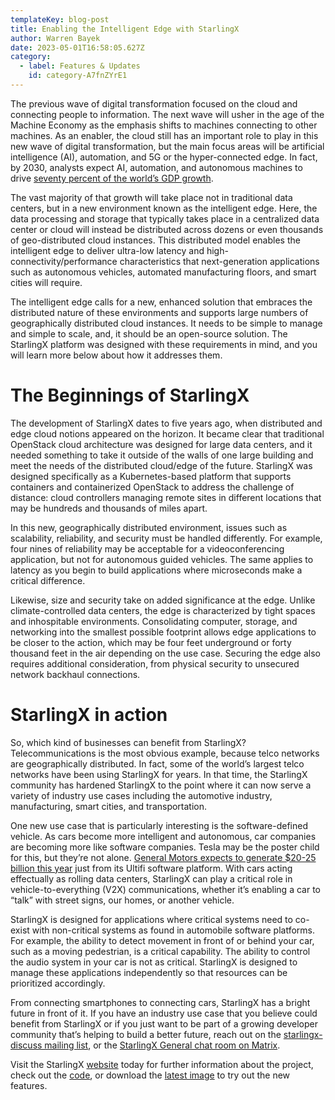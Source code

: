 ```yaml
---
templateKey: blog-post
title: Enabling the Intelligent Edge with StarlingX
author: Warren Bayek
date: 2023-05-01T16:58:05.627Z
category: 
  - label: Features & Updates
    id: category-A7fnZYrE1
---
```


The previous wave of digital transformation focused on the cloud and connecting people to information. The next wave will usher in the age of the Machine Economy as the emphasis shifts to machines connecting to other machines. As an enabler, the cloud still has an important role to play in this new wave of digital transformation, but the main focus areas will be artificial intelligence (AI), automation, and 5G or the hyper-connected edge. In fact, by 2030, analysts expect AI, automation, and autonomous machines to drive [seventy percent of the world’s GDP growth](https://www.forbes.com/sites/windriver/2021/05/01/a-critical-piece-of-the-machine-economy-the-people/?sh=25582fce742b).

The vast majority of that growth will take place not in traditional data centers, but in a new environment known as the intelligent edge. Here, the data processing and storage that typically takes place in a centralized data center or cloud will instead be distributed across dozens or even thousands of geo-distributed cloud instances. This distributed model enables the intelligent edge to deliver ultra-low latency and high-connectivity/performance characteristics that next-generation applications such as autonomous vehicles, automated manufacturing floors, and smart cities will require.
 
The intelligent edge calls for a new, enhanced solution that embraces the   distributed nature of these environments and supports large numbers of geographically distributed cloud instances. It needs to be simple to manage and simple to scale, and, it should be an open-source solution. The StarlingX platform was designed with these requirements in mind, and you will learn more below about how it addresses them.

# The Beginnings of StarlingX

The development of StarlingX dates to five years ago, when distributed and edge cloud notions appeared on the horizon. It became clear that traditional OpenStack cloud architecture was designed for large data centers, and it needed something to take it outside of the walls of one large building and meet the needs of the distributed cloud/edge of the future. StarlingX was designed specifically as a Kubernetes-based platform that supports containers and containerized OpenStack to address the challenge of distance: cloud controllers managing remote sites in different locations that may be hundreds and thousands of miles apart.

In this new, geographically distributed environment, issues such as scalability, reliability, and security must be handled differently. For example, four nines of reliability may be acceptable for a videoconferencing application, but not for autonomous guided vehicles. The same applies to latency as you begin to build applications where microseconds make a critical difference.

Likewise, size and security take on added significance at the edge. Unlike climate-controlled data centers, the edge is characterized by tight spaces and inhospitable environments. Consolidating computer, storage, and networking into the smallest possible footprint allows edge applications to be closer to the action, which may be four feet underground or forty thousand feet in the air depending on the use case. Securing the edge also requires additional consideration, from physical security to unsecured network backhaul connections.

# StarlingX in action

So, which kind of businesses can benefit from StarlingX? Telecommunications is the most obvious example, because telco networks are geographically distributed. In fact, some of the world’s largest telco networks have been using StarlingX for years. In that time, the StarlingX community has hardened StarlingX to the point where it can now serve a variety of industry use cases including the automotive industry, manufacturing, smart cities, and transportation.
 
One new use case that is particularly interesting is the software-defined vehicle. As cars become more intelligent and autonomous, car companies are becoming more like software companies. Tesla may be the poster child for this, but they’re not alone. [General Motors expects to generate $20-25 billion this year](https://gmauthority.com/blog/2022/08/gm-ultifi-to-generate-20-to-25-billion-in-annual-software-and-services-revenue-by-2023/) just from its Ultifi software platform. With cars acting effectually as rolling data centers, StarlingX can play a critical role in vehicle-to-everything (V2X) communications, whether it’s enabling a car to “talk” with street signs, our homes, or another vehicle.
 
StarlingX is designed for applications where critical systems need to co-exist with non-critical systems as found in automobile software platforms. For example, the ability to detect movement in front of or behind your car, such as a moving pedestrian, is a critical capability. The ability to control the audio system in your car is not as critical. StarlingX is designed to manage these applications independently so that resources can be prioritized accordingly.
 
From connecting smartphones to connecting cars, StarlingX has a bright future in front of it. If you have an industry use case that you believe could benefit from StarlingX or if you just want to be part of a growing developer community that’s helping to build a better future, reach out on the [starlingx-discuss mailing list](https://lists.starlingx.io/mailman3/lists/starlingx-discuss.lists.starlingx.io/), or the [StarlingX General chat room on Matrix](https://matrix.to/#/#starlingx:opendev.org).

Visit the StarlingX [website](https://www.starlingx.io) today for further information about the project, check out the [code](https://opendev.org/starlingx), or download the [latest image](http://mirror.starlingx.cengn.ca/mirror/starlingx/release/) to try out the new features.
